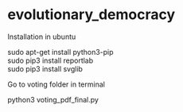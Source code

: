# evolutionary_democracy

Installation in ubuntu

sudo apt-get install python3-pip  
sudo pip3 install reportlab  
sudo pip3 install svglib  


Go to voting folder in terminal

python3 voting_pdf_final.py 
